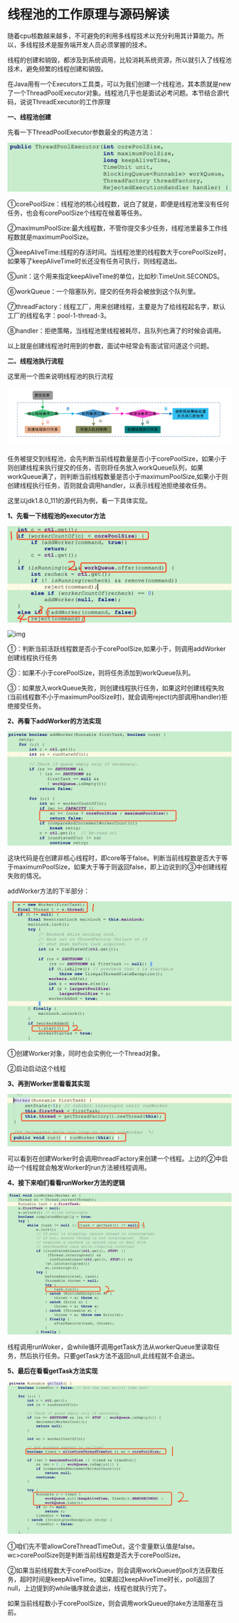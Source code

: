 # 线程池的工作原理与源码解读

随着cpu核数越来越多，不可避免的利用多线程技术以充分利用其计算能力。所以，多线程技术是服务端开发人员必须掌握的技术。

 

线程的创建和销毁，都涉及到系统调用，比较消耗系统资源，所以就引入了线程池技术，避免频繁的线程创建和销毁。

 

在Java用有一个Executors工具类，可以为我们创建一个线程池，其本质就是new了一个ThreadPoolExecutor对象。线程池几乎也是面试必考问题。本节结合源代码，说说ThreadExecutor的工作原理

 

**一、线程池创建**

先看一下ThreadPoolExecutor参数最全的构造方法：

![img](../../../images/1287675-20171229231216070-693632307.png)

①corePoolSize：线程池的核心线程数，说白了就是，即便是线程池里没有任何任务，也会有corePoolSize个线程在候着等任务。

②maximumPoolSize:最大线程数，不管你提交多少任务，线程池里最多工作线程数就是maximumPoolSize。

③keepAliveTime:线程的存活时间。当线程池里的线程数大于corePoolSize时，如果等了keepAliveTime时长还没有任务可执行，则线程退出。

⑤unit：这个用来指定keepAliveTime的单位，比如秒:TimeUnit.SECONDS。

⑥workQueue：一个阻塞队列，提交的任务将会被放到这个队列里。

⑦threadFactory：线程工厂，用来创建线程，主要是为了给线程起名字，默认工厂的线程名字：pool-1-thread-3。

⑧handler：拒绝策略，当线程池里线程被耗尽，且队列也满了的时候会调用。

以上就是创建线程池时用到的参数，面试中经常会有面试官问道这个问题。

 

**二、线程池执行流程**

这里用一个图来说明线程池的执行流程

![img](../../../images/1287675-20171229231231929-1280812291.png)

任务被提交到线程池，会先判断当前线程数量是否小于corePoolSize，如果小于则创建线程来执行提交的任务，否则将任务放入workQueue队列，如果workQueue满了，则判断当前线程数量是否小于maximumPoolSize,如果小于则创建线程执行任务，否则就会调用handler，以表示线程池拒绝接收任务。

 

这里以jdk1.8.0_111的源代码为例，看一下具体实现。

**1、先看一下线程池的executor方法**

![img](../../../images/1287675-20171229231325648-245385391.png)

![img](https://note.youdao.com/src/960391D21F0040A8A8398DC4CC63857B)

①：判断当前活跃线程数是否小于corePoolSize,如果小于，则调用addWorker创建线程执行任务

②：如果不小于corePoolSize，则将任务添加到workQueue队列。

③：如果放入workQueue失败，则创建线程执行任务，如果这时创建线程失败(当前线程数不小于maximumPoolSize时)，就会调用reject(内部调用handler)拒绝接受任务。

 

**2、再看下addWorker的方法实现**

![img](../../../images/1287675-20171229231554601-390531474.png)

这块代码是在创建非核心线程时，即core等于false。判断当前线程数是否大于等于maximumPoolSize，如果大于等于则返回false，即上边说到的③中创建线程失败的情况。

 

addWorker方法的下半部分：

![img](../../../images/1287675-20171229231659117-129178066.png)

①创建Worker对象，同时也会实例化一个Thread对象。

②启动启动这个线程

 

**3、再到Worker里看看其实现**

![img](../../../images/1287675-20171229231743648-994771431.png)

可以看到在创建Worker时会调用threadFactory来创建一个线程。上边的②中启动一个线程就会触发Worker的run方法被线程调用。

 

**4、接下来咱们看看runWorker方法的逻辑**

![img](../../../images/1287675-20171229231758929-977183448.png)

线程调用runWoker，会while循环调用getTask方法从workerQueue里读取任务，然后执行任务。只要getTask方法不返回null,此线程就不会退出。

 

**5、最后在看看getTask方法实现**

![img](../../../images/1287675-20171229231901007-1866682344.png)

①咱们先不管allowCoreThreadTimeOut，这个变量默认值是false。wc>corePoolSize则是判断当前线程数是否大于corePoolSize。

②如果当前线程数大于corePoolSize，则会调用workQueue的poll方法获取任务，超时时间是keepAliveTime。如果超过keepAliveTime时长，poll返回了null，上边提到的while循序就会退出，线程也就执行完了。

如果当前线程数小于corePoolSize，则会调用workQueue的take方法阻塞在当前。